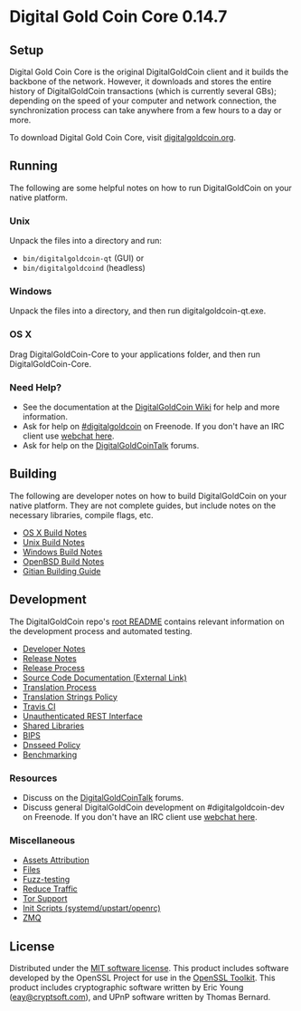 Digital Gold Coin Core 0.14.7
=====================

Setup
---------------------
Digital Gold Coin Core is the original DigitalGoldCoin client and it builds the backbone of the network. However, it downloads and stores the entire history of DigitalGoldCoin transactions (which is currently several GBs); depending on the speed of your computer and network connection, the synchronization process can take anywhere from a few hours to a day or more.

To download Digital Gold Coin Core, visit [digitalgoldcoin.org](https://digitalgoldcoin.org).

Running
---------------------
The following are some helpful notes on how to run DigitalGoldCoin on your native platform.

### Unix

Unpack the files into a directory and run:

- `bin/digitalgoldcoin-qt` (GUI) or
- `bin/digitalgoldcoind` (headless)

### Windows

Unpack the files into a directory, and then run digitalgoldcoin-qt.exe.

### OS X

Drag DigitalGoldCoin-Core to your applications folder, and then run DigitalGoldCoin-Core.

### Need Help?

* See the documentation at the [DigitalGoldCoin Wiki](https://digitalgoldcoin.info/)
for help and more information.
* Ask for help on [#digitalgoldcoin](http://webchat.freenode.net?channels=digitalgoldcoin) on Freenode. If you don't have an IRC client use [webchat here](http://webchat.freenode.net?channels=digitalgoldcoin).
* Ask for help on the [DigitalGoldCoinTalk](https://digitalgoldcointalk.io/) forums.

Building
---------------------
The following are developer notes on how to build DigitalGoldCoin on your native platform. They are not complete guides, but include notes on the necessary libraries, compile flags, etc.

- [OS X Build Notes](build-osx.md)
- [Unix Build Notes](build-unix.md)
- [Windows Build Notes](build-windows.md)
- [OpenBSD Build Notes](build-openbsd.md)
- [Gitian Building Guide](gitian-building.md)

Development
---------------------
The DigitalGoldCoin repo's [root README](/README.md) contains relevant information on the development process and automated testing.

- [Developer Notes](developer-notes.md)
- [Release Notes](release-notes.md)
- [Release Process](release-process.md)
- [Source Code Documentation (External Link)](https://dev.visucore.com/digitalgoldcoin/doxygen/)
- [Translation Process](translation_process.md)
- [Translation Strings Policy](translation_strings_policy.md)
- [Travis CI](travis-ci.md)
- [Unauthenticated REST Interface](REST-interface.md)
- [Shared Libraries](shared-libraries.md)
- [BIPS](bips.md)
- [Dnsseed Policy](dnsseed-policy.md)
- [Benchmarking](benchmarking.md)

### Resources
* Discuss on the [DigitalGoldCoinTalk](https://digitalgoldcointalk.io/) forums.
* Discuss general DigitalGoldCoin development on #digitalgoldcoin-dev on Freenode. If you don't have an IRC client use [webchat here](http://webchat.freenode.net/?channels=digitalgoldcoin-dev).

### Miscellaneous
- [Assets Attribution](assets-attribution.md)
- [Files](files.md)
- [Fuzz-testing](fuzzing.md)
- [Reduce Traffic](reduce-traffic.md)
- [Tor Support](tor.md)
- [Init Scripts (systemd/upstart/openrc)](init.md)
- [ZMQ](zmq.md)

License
---------------------
Distributed under the [MIT software license](/COPYING).
This product includes software developed by the OpenSSL Project for use in the [OpenSSL Toolkit](https://www.openssl.org/). This product includes
cryptographic software written by Eric Young ([eay@cryptsoft.com](mailto:eay@cryptsoft.com)), and UPnP software written by Thomas Bernard.
